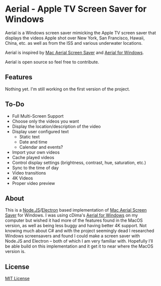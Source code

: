 # Aerial - Apple TV Screen Saver for Windows
 
Aerial is a Windows screen saver mimicking the Apple TV screen saver that displays the videos Apple shot over New York, San Francisco, Hawaii, China, etc. as well as from the ISS and various underwater locations.

Aerial is inspired by [Mac Aerial Screen Saver](https://github.com/JohnCoates/Aerial) and [Aerial for Windows](https://github.com/cDima/Aerial).

Aerial is open source so feel free to contribute.

## Features
Nothing yet. I'm still working on the first version of the project.

## To-Do
* Full Multi-Screen Support
* Choose only the videos you want
* Display the location/description of the video
* Display user configured text
  * Static text
  * Date and time
  * Calendar and events?
* Import your own videos
* Cache played videos
* Control display settings (brightness, contrast, hue, saturation, etc.)
* Sync to the time of day
* Video transitions
* 4K Videos
* Proper video preview

## About
This is a [Node.JS](https://nodejs.org)/[Electron](https://www.electronjs.org/) based implementation of [Mac Aerial Screen Saver](https://github.com/JohnCoates/Aerial) for Windows. I was using cDima's [Aerial for Windows](https://github.com/cDima/Aerial) on my computer but wished it had more of the features found in the MacOS version, as well as being less buggy and having better 4K support. Not knowing much about C# and with the project seemingly dead I researched Windows screensavers and found I could make a screen saver with Node.JS and Electron – both of which I am very familiar with. Hopefully I’ll be able build on this implementation and it get it to near where the MacOS version is.

## License
[MIT License](https://github.com/OrangeJedi/Aerial/blob/master/LICENSE)
